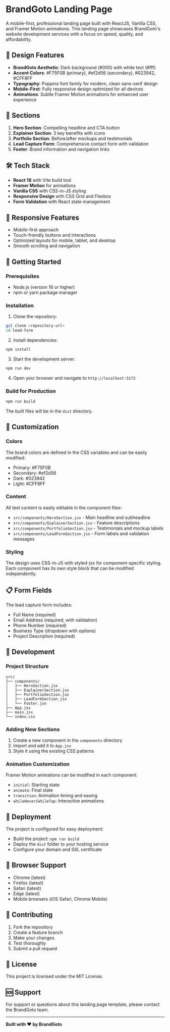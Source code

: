 # BrandGoto Landing Page

A mobile-first, professional landing page built with ReactJS, Vanilla CSS, and Framer Motion animations. This landing page showcases BrandGoto's website development services with a focus on speed, quality, and affordability.

## 🎨 Design Features

- **BrandGoto Aesthetic**: Dark background (#000) with white text (#fff)
- **Accent Colors**: #F75F0B (primary), #ef2d56 (secondary), #023942, #CFF8FF
- **Typography**: Poppins font family for modern, clean sans-serif design
- **Mobile-First**: Fully responsive design optimized for all devices
- **Animations**: Subtle Framer Motion animations for enhanced user experience

## 🚀 Sections

1. **Hero Section**: Compelling headline and CTA button
2. **Explainer Section**: 3 key benefits with icons
3. **Portfolio Section**: Before/after mockups and testimonials
4. **Lead Capture Form**: Comprehensive contact form with validation
5. **Footer**: Brand information and navigation links

## 🛠️ Tech Stack

- **React 18** with Vite build tool
- **Framer Motion** for animations
- **Vanilla CSS** with CSS-in-JS styling
- **Responsive Design** with CSS Grid and Flexbox
- **Form Validation** with React state management

## 📱 Responsive Features

- Mobile-first approach
- Touch-friendly buttons and interactions
- Optimized layouts for mobile, tablet, and desktop
- Smooth scrolling and navigation

## 🎯 Getting Started

### Prerequisites

- Node.js (version 16 or higher)
- npm or yarn package manager

### Installation

1. Clone the repository:
```bash
git clone <repository-url>
cd lead-form
```

2. Install dependencies:
```bash
npm install
```

3. Start the development server:
```bash
npm run dev
```

4. Open your browser and navigate to `http://localhost:5173`

### Build for Production

```bash
npm run build
```

The built files will be in the `dist` directory.

## 🎨 Customization

### Colors
The brand colors are defined in the CSS variables and can be easily modified:
- Primary: #F75F0B
- Secondary: #ef2d56
- Dark: #023942
- Light: #CFF8FF

### Content
All text content is easily editable in the component files:
- `src/components/HeroSection.jsx` - Main headline and subheadline
- `src/components/ExplainerSection.jsx` - Feature descriptions
- `src/components/PortfolioSection.jsx` - Testimonials and mockup labels
- `src/components/LeadFormSection.jsx` - Form labels and validation messages

### Styling
The design uses CSS-in-JS with styled-jsx for component-specific styling. Each component has its own style block that can be modified independently.

## 📋 Form Fields

The lead capture form includes:
- Full Name (required)
- Email Address (required, with validation)
- Phone Number (required)
- Business Type (dropdown with options)
- Project Description (required)

## 🔧 Development

### Project Structure
```
src/
├── components/
│   ├── HeroSection.jsx
│   ├── ExplainerSection.jsx
│   ├── PortfolioSection.jsx
│   ├── LeadFormSection.jsx
│   └── Footer.jsx
├── App.jsx
├── main.jsx
└── index.css
```

### Adding New Sections
1. Create a new component in the `components` directory
2. Import and add it to `App.jsx`
3. Style it using the existing CSS patterns

### Animation Customization
Framer Motion animations can be modified in each component:
- `initial`: Starting state
- `animate`: Final state
- `transition`: Animation timing and easing
- `whileHover`/`whileTap`: Interactive animations

## 🚀 Deployment

The project is configured for easy deployment:
- Build the project: `npm run build`
- Deploy the `dist` folder to your hosting service
- Configure your domain and SSL certificate

## 📱 Browser Support

- Chrome (latest)
- Firefox (latest)
- Safari (latest)
- Edge (latest)
- Mobile browsers (iOS Safari, Chrome Mobile)

## 🤝 Contributing

1. Fork the repository
2. Create a feature branch
3. Make your changes
4. Test thoroughly
5. Submit a pull request

## 📄 License

This project is licensed under the MIT License.

## 🆘 Support

For support or questions about this landing page template, please contact the BrandGoto team.

---

**Built with ❤️ by BrandGoto**
